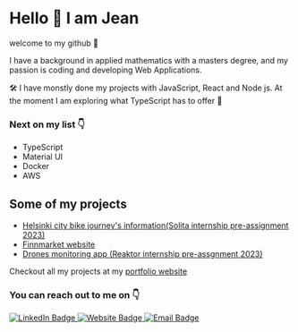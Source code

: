 # Hello :wave: I am Jean

welcome to my github :hugs:

I have a background in applied mathematics with a masters degree, and my passion is coding and developing Web Applications.

:hammer_and_wrench: I have monstly done my projects with JavaScript, React and Node js. At the moment I am exploring what TypeScript has to offer :slightly_smiling_face:
### Next on my list :point_down:
- TypeScript
- Material UI
- Docker
- AWS



## Some of my projects

- [Helsinki city bike journey's information(Solita internship pre-assignment 2023) ](https://helsinki-city-bikes.netlify.app/)
- [Finnmarket website](https://finnmarket.fi)
- [Drones monitoring app (Reaktor internship pre-assgnment 2023)](https://reaktor-birdnest-frontend.onrender.com/)

Checkout all my projects at my [portfolio website](https://quiet-mochi-1a6334.netlify.app/)

### You can reach out to me on :point_down:

 <a href="https://www.linkedin.com/in/jean-de-dieu-niyigaba-235587168/">
    <img src="https://img.shields.io/badge/LinkedIn-0A66C2?style=for-the-badge&logo=linkedin&logoColor=white" alt="LinkedIn Badge"/>
 </a>

 <a href="https://quiet-mochi-1a6334.netlify.app/">
    <img src="https://img.shields.io/badge/Website-03F4A9?style=for-the-badge&logo=react&logoColor=white" alt="Website Badge"/>
 </a>
 
  </a>
    <a href="mailto: jeandedieu.niyigaba@gmail.com">
    <img src="https://img.shields.io/badge/Email-0DABFC?style=for-the-badge&logo=mail.ru&logoColor=white" alt="Email Badge"/>
  </a>


